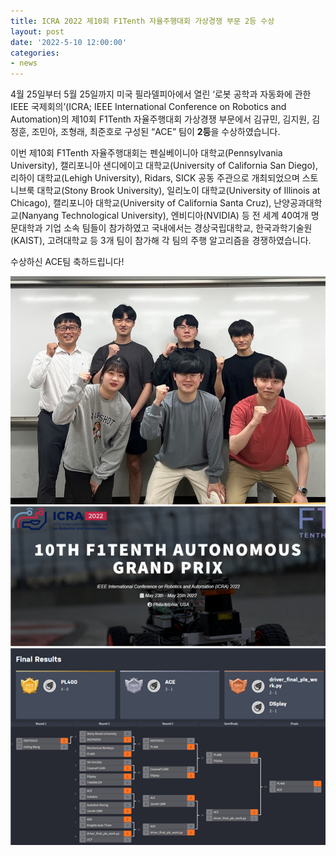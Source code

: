```yaml
---
title: ICRA 2022 제10회 F1Tenth 자율주행대회 가상경쟁 부문 2등 수상
layout: post
date: '2022-5-10 12:00:00'
categories:
- news
---
```


4월 25일부터 5월 25일까지 미국 필라델피아에서 열린 ‘로봇 공학과 자동화에 관한 IEEE 국제회의’(ICRA; IEEE International Conference on Robotics and Automation)의 제10회 F1Tenth 자율주행대회 가상경쟁 부문에서 김규민, 김지원, 김정훈, 조민아, 조형래, 최준호로 구성된 “ACE” 팀이 **2등**을 수상하였습니다.

이번 제10회 F1Tenth 자율주행대회는 펜실베이니아 대학교(Pennsylvania University), 캘리포니아 샌디에이고 대학교(University of California San Diego), 리하이 대학교(Lehigh University), Ridars, SICK 공동 주관으로 개최되었으며 스토니브룩 대학교(Stony Brook University), 일리노이 대학교(University of Illinois at Chicago), 캘리포니아 대학교(University of California Santa Cruz), 난양공과대학교(Nanyang Technological University), 엔비디아(NVIDIA) 등 전 세계 40여개 명문대학과 기업 소속 팀들이 참가하였고 국내에서는 경상국립대학교, 한국과학기술원(KAIST), 고려대학교 등 3개 팀이 참가해 각 팀의 주행 알고리즘을 경쟁하였습니다. 

수상하신 ACE팀 축하드립니다!


<img src="/post_image/22_f1tenth_icra_1.jpg" width="700">
<img src="/post_image/22_f1tenth_icra_2.png" width="700">
<img src="/post_image/22_f1tenth_icra_3.png" width="700">
